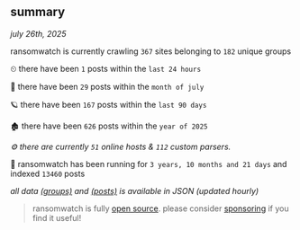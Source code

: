 
## summary
_july 26th, 2025_

ransomwatch is currently crawling `367` sites belonging to `182` unique groups

⏲ there have been `1` posts within the `last 24 hours`

🦈 there have been `29` posts within the `month of july`

🪐 there have been `167` posts within the `last 90 days`

🏚 there have been `626` posts within the `year of 2025`

_⚙️ there are currently `51` online hosts & `112` custom parsers._

🦕 ransomwatch has been running for `3 years, 10 months and 21 days` and indexed `13460` posts

_all data  [(groups)](http://https://dataleak.hopeless99.top//groups) and [(posts)](http://https://dataleak.hopeless99.top//posts) is available in JSON (updated hourly)_

> ransomwatch is fully [open source](https://github.com/joshhighet/ransomwatch#ransomwatch--). please consider [sponsoring](https://github.com/sponsors/joshhighet) if you find it useful!
